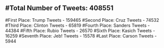 #Total Number of Tweets: 408551 
---
#First Place: Trump Tweets - 159465
#Second Place: Cruz Tweets - 74532
#Third Place: Clinton Tweets - 65819
#Fourth Place: Sanders Tweets - 44384
#Fifth Place: Rubio Tweets - 26570
#Sixth Place: Kasich Tweets - 16259
#Seventh Place: Jeb! Tweets - 15578
#Last Place: Carson Tweets - 5944
